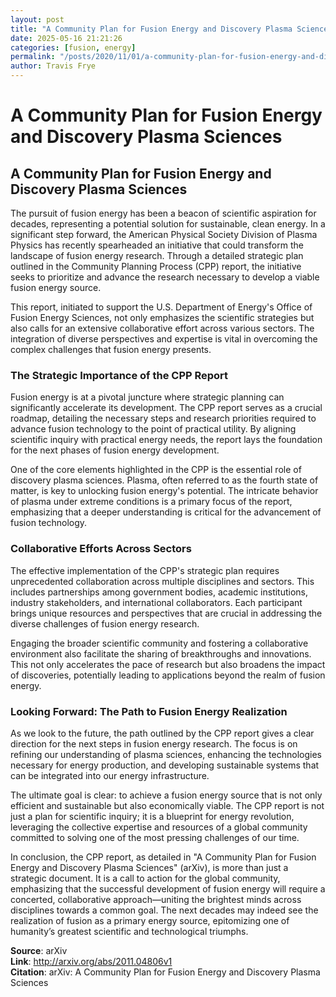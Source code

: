 ```yaml
---
layout: post
title: "A Community Plan for Fusion Energy and Discovery Plasma Sciences"
date: 2025-05-16 21:21:26
categories: [fusion, energy]
permalink: "/posts/2020/11/01/a-community-plan-for-fusion-energy-and-discovery-plasma-sciences/"
author: Travis Frye
---
```


# A Community Plan for Fusion Energy and Discovery Plasma Sciences

## A Community Plan for Fusion Energy and Discovery Plasma Sciences

The pursuit of fusion energy has been a beacon of scientific aspiration for decades, representing a potential solution for sustainable, clean energy. In a significant step forward, the American Physical Society Division of Plasma Physics has recently spearheaded an initiative that could transform the landscape of fusion energy research. Through a detailed strategic plan outlined in the Community Planning Process (CPP) report, the initiative seeks to prioritize and advance the research necessary to develop a viable fusion energy source.

This report, initiated to support the U.S. Department of Energy's Office of Fusion Energy Sciences, not only emphasizes the scientific strategies but also calls for an extensive collaborative effort across various sectors. The integration of diverse perspectives and expertise is vital in overcoming the complex challenges that fusion energy presents.

### The Strategic Importance of the CPP Report

Fusion energy is at a pivotal juncture where strategic planning can significantly accelerate its development. The CPP report serves as a crucial roadmap, detailing the necessary steps and research priorities required to advance fusion technology to the point of practical utility. By aligning scientific inquiry with practical energy needs, the report lays the foundation for the next phases of fusion energy development.

One of the core elements highlighted in the CPP is the essential role of discovery plasma sciences. Plasma, often referred to as the fourth state of matter, is key to unlocking fusion energy's potential. The intricate behavior of plasma under extreme conditions is a primary focus of the report, emphasizing that a deeper understanding is critical for the advancement of fusion technology.

### Collaborative Efforts Across Sectors

The effective implementation of the CPP's strategic plan requires unprecedented collaboration across multiple disciplines and sectors. This includes partnerships among government bodies, academic institutions, industry stakeholders, and international collaborators. Each participant brings unique resources and perspectives that are crucial in addressing the diverse challenges of fusion energy research.

Engaging the broader scientific community and fostering a collaborative environment also facilitate the sharing of breakthroughs and innovations. This not only accelerates the pace of research but also broadens the impact of discoveries, potentially leading to applications beyond the realm of fusion energy.

### Looking Forward: The Path to Fusion Energy Realization

As we look to the future, the path outlined by the CPP report gives a clear direction for the next steps in fusion energy research. The focus is on refining our understanding of plasma sciences, enhancing the technologies necessary for energy production, and developing sustainable systems that can be integrated into our energy infrastructure.

The ultimate goal is clear: to achieve a fusion energy source that is not only efficient and sustainable but also economically viable. The CPP report is not just a plan for scientific inquiry; it is a blueprint for energy revolution, leveraging the collective expertise and resources of a global community committed to solving one of the most pressing challenges of our time.

In conclusion, the CPP report, as detailed in "A Community Plan for Fusion Energy and Discovery Plasma Sciences" (arXiv), is more than just a strategic document. It is a call to action for the global community, emphasizing that the successful development of fusion energy will require a concerted, collaborative approach—uniting the brightest minds across disciplines towards a common goal. The next decades may indeed see the realization of fusion as a primary energy source, epitomizing one of humanity’s greatest scientific and technological triumphs.

**Source**: arXiv  
**Link**: http://arxiv.org/abs/2011.04806v1  
**Citation**: arXiv: A Community Plan for Fusion Energy and Discovery Plasma Sciences
